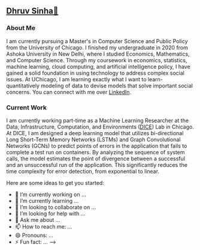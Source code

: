 ## [Dhruv Sinha👋](https://github.com/dhruvsinha)

### About Me

I am currently pursuing a Master's in Computer Science and Public Policy from the University of Chicago. I finished my undergraduate in 2020 from Ashoka University in New Delhi, where I studied Economics, Mathematics, and Computer Science. Through my coursework in economics, statistics, machine learning, cloud computing, and artificial intelligence policy, I have gained a solid foundation in using technology to address complex social issues. At UChicago, I am learning exactly what I want to learn- quantitatively modeling of data to devise models that solve important social concerns. You can connect with me over [LinkedIn](https://www.linkedin.com/in/dhruvsinha1998/). 


### Current Work
I am currently working part-time as a Machine Learning Researcher at the Data, Infrastructure, Computation, and Environments ([DICE](https://dice.cs.depaul.edu/))  Lab in Chicago. At DICE, I am designed  a deep learning model that utilizes bi-directional Long Short-Term Memory Networks (LSTMs) and Graph Convolutional Networks (GCNs) to predict points of errors in the application that fails to complete a test run on containers. By analyzing the sequence of system calls, the model estimates the point of divergence between a successful and an unsuccessful run of the application. This significantly reduces the time complexity for error detection, from exponential to linear.

Here are some ideas to get you started:

- 🔭 I’m currently working on ...
- 🌱 I’m currently learning ...
- 👯 I’m looking to collaborate on ...
- 🤔 I’m looking for help with ...
- 💬 Ask me about ...
- 📫 How to reach me: ...
- 😄 Pronouns: ...
- ⚡ Fun fact: ...
-->
